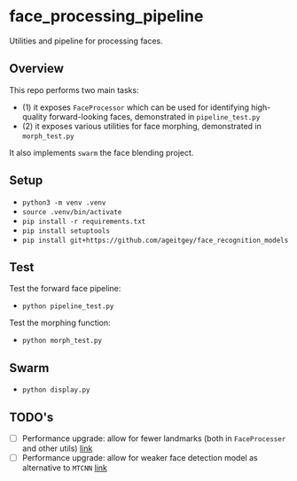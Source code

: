 # face_processing_pipeline

Utilities and pipeline for processing faces.


## Overview

This repo performs two main tasks:

- (1) it exposes `FaceProcessor` which can be used for identifying high-quality forward-looking faces, demonstrated in `pipeline_test.py`
- (2) it exposes various utilities for face morphing, demonstrated in `morph_test.py`

It also implements `swarm` the face blending project.


## Setup

- `python3 -m venv .venv`
- `source .venv/bin/activate`
- `pip install -r requirements.txt`
- `pip install setuptools`
- `pip install git+https://github.com/ageitgey/face_recognition_models`


## Test

Test the forward face pipeline:
- `python pipeline_test.py`

Test the morphing function:
- `python morph_test.py`


## Swarm

- `python display.py`


## TODO's

- [ ] Performance upgrade: allow for fewer landmarks (both in `FaceProcesser` and other utils) [link](https://github.com/camoverride/swarm/issues/1)
- [ ] Performance upgrade: allow for weaker face detection model as alternative to `MTCNN` [link](https://github.com/camoverride/swarm/issues/2)
